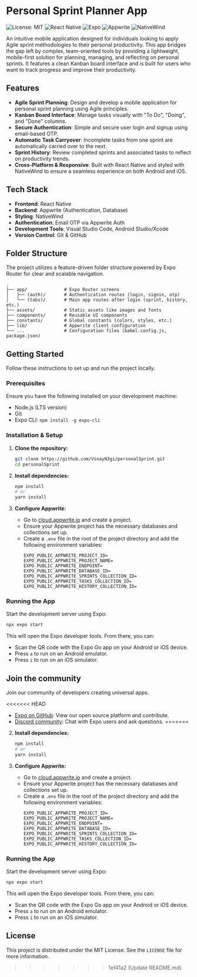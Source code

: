 # Personal Sprint Planner App

![License: MIT](https://img.shields.io/badge/License-MIT-blue.svg)
![React Native](https://img.shields.io/badge/React%20Native-61DAFB?logo=react&logoColor=black)
![Expo](https://img.shields.io/badge/Expo-000020?logo=expo&logoColor=white)
![Appwrite](https://img.shields.io/badge/Appwrite-F02E65?logo=appwrite&logoColor=white)
![NativeWind](https://img.shields.io/badge/NativeWind-06B6D4?logo=tailwindcss&logoColor=white)

An intuitive mobile application designed for individuals looking to apply Agile sprint methodologies to their personal productivity. This app bridges the gap left by complex, team-oriented tools by providing a lightweight, mobile-first solution for planning, managing, and reflecting on personal sprints. It features a clean Kanban board interface and is built for users who want to track progress and improve their productivity.

## Features

-   **Agile Sprint Planning**: Design and develop a mobile application for personal sprint planning using Agile principles.
-   **Kanban Board Interface**: Manage tasks visually with "To Do", "Doing", and "Done" columns.
-   **Secure Authentication**: Simple and secure user login and signup using email-based OTP.
-   **Automatic Task Carryover**: Incomplete tasks from one sprint are automatically carried over to the next.
-   **Sprint History**: Review completed sprints and associated tasks to reflect on productivity trends.
-   **Cross-Platform & Responsive**: Built with React Native and styled with NativeWind to ensure a seamless experience on both Android and iOS.

## Tech Stack

-   **Frontend**: React Native
-   **Backend**: Appwrite (Authentication, Database)
-   **Styling**: NativeWind
-   **Authentication**: Email OTP via Appwrite Auth
-   **Development Tools**: Visual Studio Code, Android Studio/Xcode
-   **Version Control**: Git & GitHub

## Folder Structure

The project utilizes a feature-driven folder structure powered by Expo Router for clear and scalable navigation.

```
.
├── app/              # Expo Router screens
│   ├── (auth)/       # Authentication routes (login, signin, otp)
│   └── (tabs)/       # Main app routes after login (sprint, history, etc.)
├── assets/           # Static assets like images and fonts
├── components/       # Reusable UI components
├── constants/        # Global constants (colors, styles, etc.)
├── lib/              # Appwrite client configuration
└── ...               # Configuration files (babel.config.js, package.json)
```

## Getting Started

Follow these instructions to set up and run the project locally.

### Prerequisites

Ensure you have the following installed on your development machine:
-   Node.js (LTS version)
-   Git
-   Expo CLI: `npm install -g expo-cli`

### Installation & Setup

1.  **Clone the repository:**
    ```sh
    git clone https://github.com/VinayN3gi/personalSprint.git
    cd personalSprint
    ```

2.  **Install dependencies:**
    ```sh
    npm install
    # or
    yarn install
    ```

3.  **Configure Appwrite:**
    -   Go to [cloud.appwrite.io](https://cloud.appwrite.io/) and create a project.
    -   Ensure your Appwrite project has the necessary databases and collections set up.
    -   Create a `.env` file in the root of the project directory and add the following environment variables:
        ```env
        EXPO_PUBLIC_APPWRITE_PROJECT_ID=
        EXPO_PUBLIC_APPWRITE_PROJECT_NAME=
        EXPO_PUBLIC_APPWRITE_ENDPOINT=
        EXPO_PUBLIC_APPWRITE_DATABASE_ID=
        EXPO_PUBLIC_APPWRITE_SPRINTS_COLLECTION_ID=
        EXPO_PUBLIC_APPWRITE_TASKS_COLLECTION_ID=
        EXPO_PUBLIC_APPWRITE_HISTORY_COLLECTION_ID=
        ```

### Running the App

Start the development server using Expo:

```sh
npx expo start
```

This will open the Expo developer tools. From there, you can:
-   Scan the QR code with the Expo Go app on your Android or iOS device.
-   Press `a` to run on an Android emulator.
-   Press `i` to run on an iOS simulator.

## Join the community

Join our community of developers creating universal apps.

<<<<<<< HEAD
- [Expo on GitHub](https://github.com/expo/expo): View our open source platform and contribute.
- [Discord community](https://chat.expo.dev): Chat with Expo users and ask questions.
=======
2.  **Install dependencies:**
    ```sh
    npm install
    # or
    yarn install
    ```

3.  **Configure Appwrite:**
    -   Go to [cloud.appwrite.io](https://cloud.appwrite.io/) and create a project.
    -   Ensure your Appwrite project has the necessary databases and collections set up.
    -   Create a `.env` file in the root of the project directory and add the following environment variables:
        ```env
        EXPO_PUBLIC_APPWRITE_PROJECT_ID=
        EXPO_PUBLIC_APPWRITE_PROJECT_NAME=
        EXPO_PUBLIC_APPWRITE_ENDPOINT=
        EXPO_PUBLIC_APPWRITE_DATABASE_ID=
        EXPO_PUBLIC_APPWRITE_SPRINTS_COLLECTION_ID=
        EXPO_PUBLIC_APPWRITE_TASKS_COLLECTION_ID=
        EXPO_PUBLIC_APPWRITE_HISTORY_COLLECTION_ID=
        ```

### Running the App

Start the development server using Expo:

```sh
npx expo start
```

This will open the Expo developer tools. From there, you can:
-   Scan the QR code with the Expo Go app on your Android or iOS device.
-   Press `a` to run on an Android emulator.
-   Press `i` to run on an iOS simulator.

## License

This project is distributed under the MIT License. See the `LICENSE` file for more information.
>>>>>>> 1ef41a2 (Update README.md)

